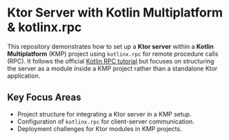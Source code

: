 # Ktor Server with Kotlin Multiplatform & kotlinx.rpc  

This repository demonstrates how to set up a **Ktor server** within a **Kotlin Multiplatform** (KMP) project using `kotlinx.rpc` for remote procedure calls (RPC). It follows the official [Kotlin RPC tutorial](https://ktor.io/docs/tutorial-first-steps-with-kotlin-rpc.html)  but focuses on structuring the server as a module inside a KMP project rather than a standalone Ktor application.  

## Key Focus Areas  
- Project structure for integrating a Ktor server in a KMP setup.  
- Configuration of `kotlinx.rpc` for client-server communication.  
- Deployment challenges for Ktor modules in KMP projects.  
